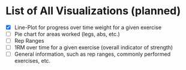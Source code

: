 # List of All Visualizations (planned)

- [x] Line-Plot for progress over time weight for a given exercise
- [ ] Pie chart for areas worked (legs, abs, etc.)
- [ ] Rep Ranges
- [ ] 1RM over time for a given exercise (overall indicator of strength)
- [ ] General information, such as rep ranges, commonly performed exercises, etc.
